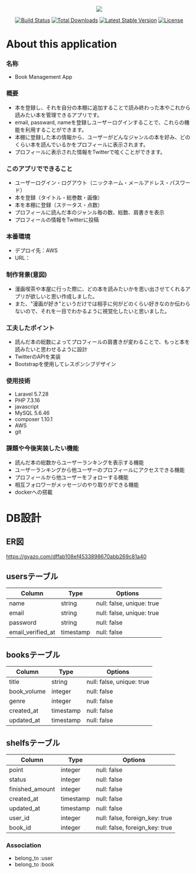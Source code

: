 <p align="center"><img src="https://laravel.com/assets/img/components/logo-laravel.svg"></p>

<p align="center">
<a href="https://travis-ci.org/laravel/framework"><img src="https://travis-ci.org/laravel/framework.svg" alt="Build Status"></a>
<a href="https://packagist.org/packages/laravel/framework"><img src="https://poser.pugx.org/laravel/framework/d/total.svg" alt="Total Downloads"></a>
<a href="https://packagist.org/packages/laravel/framework"><img src="https://poser.pugx.org/laravel/framework/v/stable.svg" alt="Latest Stable Version"></a>
<a href="https://packagist.org/packages/laravel/framework"><img src="https://poser.pugx.org/laravel/framework/license.svg" alt="License"></a>
</p>


# About this application
### 名称
- Book Management App

### 概要
- 本を登録し、それを自分の本棚に追加することで読み終わった本やこれから読みたい本を管理できるアプリです。
- email, passward, nameを登録しユーザーログインすることで、これらの機能を利用することができます。
- 本棚に登録した本の情報から、ユーザーがどんなジャンルの本を好み、どのくらい本を読んでいるかをプロフィールに表示されます。
- プロフィールに表示された情報をTwitterで呟くことができます。

### このアプリでできること
- ユーザーログイン・ログアウト（ニックネーム・メールアドレス・パスワード）
- 本を登録（タイトル・総巻数・画像）
- 本を本棚に登録（ステータス・点数）
- プロフィールに読んだ本のジャンル毎の数、総数、肩書きを表示
- プロフィールの情報をTwitterに投稿

### 本番環境
- デプロイ先：AWS
- URL：

### 制作背景(意図)
- 漫画喫茶や本屋に行った際に、どの本を読みたいかを思い出させてくれるアプリが欲しいと思い作成しました。
- また、"漫画が好き"というだけでは相手に何がどのくらい好きなのか伝わらないので、それを一目でわかるように視覚化したいと思いました。

### 工夫したポイント
- 読んだ本の総数によってプロフィールの肩書きが変わることで、もっと本を読みたいと思わせるように設計
- TwitterのAPIを実装
- Bootstrapを使用してレスポンシブデザイン

### 使用技術
- Laravel 5.7.28
- PHP 7.3.16
- javascript
- MySQL 5.6.46
- composer 1.10.1
- AWS
- git

### 課題や今後実装したい機能
- 読んだ本の総数からユーザーランキングを表示する機能
- ユーザーランキングから他ユーザーのプロフィールにアクセスできる機能
- プロフィールから他ユーザーをフォローする機能
- 相互フォロワーがメッセージのやり取りができる機能
- dockerへの搭載



# DB設計


## ER図
https://gyazo.com/dffab108ef4533898670abb269c81a40


## usersテーブル
|Column|Type|Options|
|------|----|-------|
|name             |string   |null: false, unique: true|
|email            |string   |null: false, unique: true|
|password         |string   |null: false              |
|email_verified_at|timestamp|null: false              |


## booksテーブル
|Column|Type|Options|
|------|----|-------|
|title              |string   |null: false, unique: true|
|book_volume        |integer  |null: false |
|genre              |integer  |null: false |
|created_at         |timestamp|null: false |
|updated_at         |timestamp|null: false |


## shelfsテーブル
|Column|Type|Options|
|------|----|-------|
|point              |integer    |null: false |
|status             |integer    |null: false |
|finished_amount    |integer    |null: false |
|created_at         |timestamp  |null: false |
|updated_at         |timestamp  |null: false |
|user_id            |integer    |null: false, foreign_key: true |
|book_id            |integer    |null: false, foreign_key: true |
### Association
- belong_to :user
- belong_to :book
